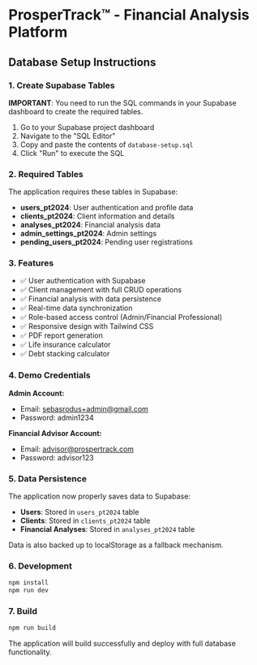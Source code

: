 # ProsperTrack™ - Financial Analysis Platform

## Database Setup Instructions

### 1. Create Supabase Tables

**IMPORTANT**: You need to run the SQL commands in your Supabase dashboard to create the required tables.

1. Go to your Supabase project dashboard
2. Navigate to the "SQL Editor" 
3. Copy and paste the contents of `database-setup.sql` 
4. Click "Run" to execute the SQL

### 2. Required Tables

The application requires these tables in Supabase:

- **users_pt2024**: User authentication and profile data
- **clients_pt2024**: Client information and details  
- **analyses_pt2024**: Financial analysis data
- **admin_settings_pt2024**: Admin settings
- **pending_users_pt2024**: Pending user registrations

### 3. Features

- ✅ User authentication with Supabase
- ✅ Client management with full CRUD operations
- ✅ Financial analysis with data persistence
- ✅ Real-time data synchronization
- ✅ Role-based access control (Admin/Financial Professional)
- ✅ Responsive design with Tailwind CSS
- ✅ PDF report generation
- ✅ Life insurance calculator
- ✅ Debt stacking calculator

### 4. Demo Credentials

**Admin Account:**
- Email: sebasrodus+admin@gmail.com  
- Password: admin1234

**Financial Advisor Account:**
- Email: advisor@prospertrack.com
- Password: advisor123

### 5. Data Persistence

The application now properly saves data to Supabase:

- **Users**: Stored in `users_pt2024` table
- **Clients**: Stored in `clients_pt2024` table  
- **Financial Analyses**: Stored in `analyses_pt2024` table

Data is also backed up to localStorage as a fallback mechanism.

### 6. Development

```bash
npm install
npm run dev
```

### 7. Build

```bash
npm run build
```

The application will build successfully and deploy with full database functionality.